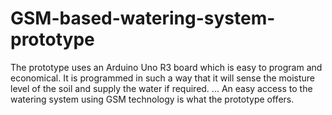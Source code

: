 # GSM-based-watering-system-prototype
The prototype uses an Arduino Uno R3 board which is easy to program and economical. It is programmed in such a way that it will sense the moisture level of the soil and supply the water if required. ... An easy access to the watering system using GSM technology is what the prototype offers.
